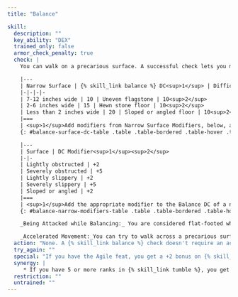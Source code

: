 ```yaml
---
title: "Balance"

skill:
  description: ""
  key_ability: "DEX"
  trained_only: false
  armor_check_penalty: true
  check: |
    You can walk on a precarious surface. A successful check lets you move at half your speed along the surface for 1 round. A failure by 4 or less means you can't move for 1 round. A failure by 5 or more means you fall. The difficulty varies with the surface, as follows:

    |---
    | Narrow Surface | {% skill_link balance %} DC<sup>1</sup> | Difficult Surface | {% skill_link balance %} DC<sup>1</sup>
    |-|-|-|-
    | 7-12 inches wide | 10 | Uneven flagstone | 10<sup>2</sup>
    | 2-6 inches wide | 15 | Hewn stone floor | 10<sup>2</sup>
    | Less than 2 inches wide | 20 | Sloped or angled floor | 10<sup>2</sup>
    |===
    | <sup>1</sup>Add modifiers from Narrow Surface Modifiers, below, as appropriate.<br><sup>2</sup>Only if running or charging. Failure by 4 or less means the character can't run or charge, but may otherwise act normally. |<|<|<
    {: #balance-surface-dc-table .table .table-bordered .table-hover .table-striped data-caption="Table: Balance Surface DCs" }

    |---
    | Surface | DC Modifier<sup>1</sup><sup>2</sup>
    |-|-
    | Lightly obstructed | +2
    | Severely obstructed | +5
    | Lightly slippery | +2
    | Severely slippery | +5
    | Sloped or angled | +2
    |===
    | <sup>1</sup>Add the appropriate modifier to the Balance DC of a narrow surface.<br><sup>2</sup>These modifiers stack. |<
    {: #balance-narrow-modifiers-table .table .table-bordered .table-hover .table-striped data-caption="Table: Narrow Surface Modifiers" }

    _Being Attacked while Balancing:_ You are considered flat-footed while balancing, since you can't move to avoid a blow, and thus you lose your Dexterity bonus to AC (if any). If you have 5 or more ranks in {% skill_link balance %}, you aren't considered flat-footed while balancing. If you take damage while balancing, you must make another Balance check against the same DC to remain standing.

    _Accelerated Movement:_You can try to walk across a precarious surface more quickly than normal. If you accept a -5 penalty, you can move your full speed as a move action. (Moving twice your speed in a round requires two {% skill_link balance %} checks, one for each move action used.) You may also accept this penalty in order to charge across a precarious surface; charging requires one {% skill_link balance %} check for each multiple of your speed (or fraction thereof ) that you charge.
  action: "None. A {% skill_link balance %} check doesn't require an action; it is made as part of another action or as a reaction to a situation."
  try_again: ""
  special: "If you have the Agile feat, you get a +2 bonus on {% skill_link balance %} checks."
  synergy: |
     * If you have 5 or more ranks in {% skill_link tumble %}, you get a synergy bonus on {% skill_link balance %} checks.
  restriction: ""
  untrained: ""
---
```

